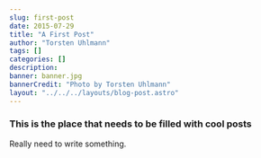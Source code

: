 ```yaml
---
slug: first-post
date: 2015-07-29
title: "A First Post"
author: "Torsten Uhlmann"
tags: []
categories: []
description:
banner: banner.jpg
bannerCredit: "Photo by Torsten Uhlmann"
layout: "../../../layouts/blog-post.astro"
---
```


### This is the place that needs to be filled with cool posts

Really need to write something.
